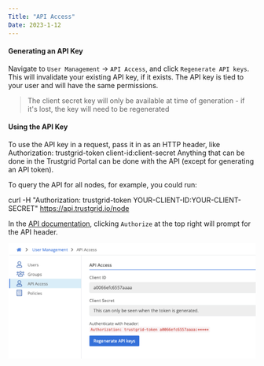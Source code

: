 ```yaml
---
Title: "API Access"
Date: 2023-1-12
---
```

#### Generating an API Key
Navigate to `User Management` -> `API Access`, and click `Regenerate API keys`. This will invalidate your existing API key, if it exists. The API key is tied to your user and will have the same permissions.

> The client secret key will only be available at time of generation - if it's lost, the key will need to be regenerated

#### Using the API Key
To use the API key in a request, pass it in as an HTTP header, like Authorization: trustgrid-token client-id:client-secret
Anything that can be done in the Trustgrid Portal can be done with the API (except for generating an API token).

To query the API for all nodes, for example, you could run:

curl -H "Authorization: trustgrid-token YOUR-CLIENT-ID:YOUR-CLIENT-SECRET" https://api.trustgrid.io/node

In the [API documentation](https://portal.trustgrid.io/api-docs/), clicking `Authorize` at the top right will prompt for the API header.

![img](api-access.png)

